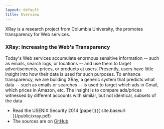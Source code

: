 ```yaml
---
layout: default
title: Overview
---
```


<p class="message">
  XRay is a research project from Columbia University, the promotes
  transparency for Web services.
</p>

### XRay: Increasing the Web's Transparency

Today's Web services accumulate enormous
sensitive information -- such as emails, search logs, or locations -- and use
them to target advertisements, prices, or products at users. Presently, users
have little insight into how their data is used for such purposes. To enhance
transparency, we are building XRay, a generic system that predicts what data --
such as emails or searches -- is used to target which ads in Gmail, which prices
in Amazon, etc.
The insight is to compare ads/prices witnessed by different accounts with
similar, but not identical, subsets of the data.

* Read the USENIX Security 2014 [paper]({{ site.baseurl }}/public/xray.pdf)
* The sources are on [GitHub](https://github.com/MatLecu/xray)

